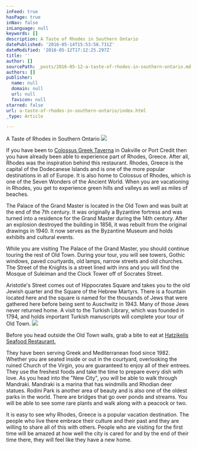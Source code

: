 ```yaml
---
inFeed: true
hasPage: true
inNav: false
inLanguage: null
keywords: []
description: A Taste of Rhodes in Southern Ontario
datePublished: '2016-05-14T15:53:58.731Z'
dateModified: '2016-05-12T17:12:25.297Z'
title: ''
author: []
sourcePath: _posts/2016-05-12-a-taste-of-rhodes-in-southern-ontario.md
authors: []
publisher:
  name: null
  domain: null
  url: null
  favicon: null
starred: false
url: a-taste-of-rhodes-in-southern-ontario/index.html
_type: Article

---
```

A Taste of Rhodes in Southern Ontario
![](https://s3-us-west-2.amazonaws.com/the-grid-img/p/be13386dc1f187c9f19443ada6e51aa88f5332d6.jpg)

If you have been to [Colossus Greek Taverna][0] in Oakville or Port Credit then you have already been able to experience part of Rhodes, Greece. After all, Rhodes was the inspiration behind this restaurant. Rhodes, Greece is the capital of the Dodecanese Islands and is one of the more popular destinations in all of Europe. It is also home to Colossus of Rhodes, which is one of the Seven Wonders of the Ancient World. When you are vacationing in Rhodes, you get to experience green hills and valleys as well as miles of beaches. 

The Palace of the Grand Master is located in the Old Town and was built at the end of the 7th century. It was originally a Byzantine fortress and was turned into a residence for the Grand Master during the 14th century. After an explosion destroyed the building in 1856, it was rebuilt from the original drawings in 1940\. It now serves as the Byzantine Museum and holds exhibits and cultural events. 

​​While you are visiting The Palace of the Grand Master, you should continue touring the rest of Old Town. During your tour, you will see towers, Gothic windows, paved courtyards, old lamps, narrow streets and old churches. The Street of the Knights is a street lined with inns and you will find the Mosque of Suleiman and the Clock Tower off of Socrates Street. 

Aristotle's Street comes out of Hippocrates Square and takes you to the old Jewish quarter and the Square of the Hebrew Martyrs. There is a fountain located here and the square is named for the thousands of Jews that were gathered here before being sent to Auschwitz in 1943\. Many of those Jews never returned home. A visit to the Turkish Library, which was founded in 1794, and holds important Turkish manuscripts will complete your tour of Old Town. ![](https://the-grid-user-content.s3-us-west-2.amazonaws.com/7c88100c-b6fb-4b31-a02b-29451188376b.png)

Before you head outside the Old Town walls, grab a bite to eat at [Hatzikelis Seafood Restaurant.][1]

They have been serving Greek and Mediterranean food since 1982\. Whether you are seated inside or out in the courtyard, overlooking the ruined Church of the Virgin, you are guaranteed to enjoy all of their entrees. They use the freshest foods and take the time to prepare every dish with love. As you head into the "New City", you will be able to walk through Mandraki. Mandraki is a marina that has windmills and Rhodian deer statues. Rodini Park is another area of beauty and is also one of the oldest parks in the world. There are bridges that go over ponds and streams. You will be able to see some rare plants and walk along with a peacock or two. 

It is easy to see why Rhodes, Greece is a popular vacation destination. The people who live there embrace their culture and their past and they are willing to share all of this with others. People who are visiting for the first time will be amazed at how well the city is cared for and by the end of their time there, they will feel like they have a new home. 

[0]: http://www.colossusgreektaverna.com/
[1]: http://www.hatzikelisseafoodrestaurant.com/#!restaurant/crrl
